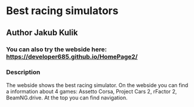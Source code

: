  # Best racing simulators
## Author Jakub Kulik
### You can also try the webside here: https://developer685.github.io/HomePage2/
### Description
  The webside shows the best racing simulator. On the webside you can find a information about 4 games: Assetto Corsa, Project Cars 2, rFactor 2, BeamNG.drive. At the top you can find navigation. 
 
